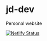 # jd-dev
Personal website

[![Netlify Status](https://api.netlify.com/api/v1/badges/c23ab51c-d72d-4824-b9b3-3faa015b5e39/deploy-status)](https://app.netlify.com/sites/peaceful-treacle-a602cb/deploys)
